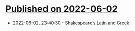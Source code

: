 # [Published on 2022-06-02](index.md)

* [2022-06-02, 23:40:30](https://news.ycombinator.com/item?id=31602054) - [Shakespeare’s Latin and Greek](https://antigonejournal.com/2022/05/shakespeare-greek-latin/)
